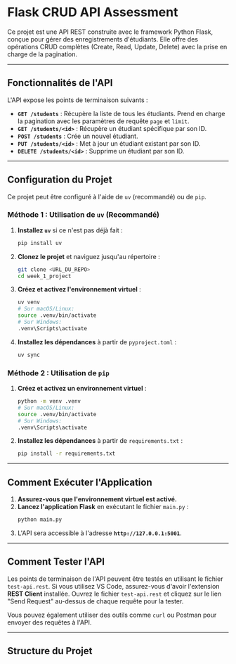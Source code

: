 # Flask CRUD API Assessment

Ce projet est une API REST construite avec le framework Python Flask, conçue pour gérer des enregistrements d'étudiants. Elle offre des opérations CRUD complètes (Create, Read, Update, Delete) avec la prise en charge de la pagination.

---

## Fonctionnalités de l'API

L'API expose les points de terminaison suivants :

-   **`GET /students`** : Récupère la liste de tous les étudiants. Prend en charge la pagination avec les paramètres de requête `page` et `limit`.
-   **`GET /students/<id>`** : Récupère un étudiant spécifique par son ID.
-   **`POST /students`** : Crée un nouvel étudiant.
-   **`PUT /students/<id>`** : Met à jour un étudiant existant par son ID.
-   **`DELETE /students/<id>`** : Supprime un étudiant par son ID.

---

## Configuration du Projet

Ce projet peut être configuré à l'aide de `uv` (recommandé) ou de `pip`.

### Méthode 1 : Utilisation de `uv` (Recommandé)

1.  **Installez `uv`** si ce n'est pas déjà fait :
    ```bash
    pip install uv
    ```

2.  **Clonez le projet** et naviguez jusqu'au répertoire :
    ```bash
    git clone <URL_DU_REPO>
    cd week_1_project
    ```

3.  **Créez et activez l'environnement virtuel** :
    ```bash
    uv venv
    # Sur macOS/Linux:
    source .venv/bin/activate
    # Sur Windows:
    .venv\Scripts\activate
    ```

4.  **Installez les dépendances** à partir de `pyproject.toml` :
    ```bash
    uv sync
    ```

### Méthode 2 : Utilisation de `pip`

1.  **Créez et activez un environnement virtuel** :
    ```bash
    python -m venv .venv
    # Sur macOS/Linux:
    source .venv/bin/activate
    # Sur Windows:
    .venv\Scripts\activate
    ```

2.  **Installez les dépendances** à partir de `requirements.txt` :
    ```bash
    pip install -r requirements.txt
    ```

---

## Comment Exécuter l'Application

1.  **Assurez-vous que l'environnement virtuel est activé.**
2.  **Lancez l'application Flask** en exécutant le fichier `main.py` :
    ```bash
    python main.py
    ```
3.  L'API sera accessible à l'adresse **`http://127.0.0.1:5001`**.

---

## Comment Tester l'API

Les points de terminaison de l'API peuvent être testés en utilisant le fichier `test-api.rest`.
Si vous utilisez VS Code, assurez-vous d'avoir l'extension **REST Client** installée. Ouvrez le fichier `test-api.rest` et cliquez sur le lien "Send Request" au-dessus de chaque requête pour la tester.

Vous pouvez également utiliser des outils comme `curl` ou Postman pour envoyer des requêtes à l'API.

---

## Structure du Projet
